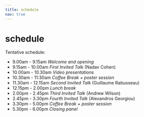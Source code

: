 ```yaml
---
title: schedule
nav: true
---
```


# schedule

Tentative schedule:

-  9.00am -  9.15am *Welcome and opening*
-  9.15am - 10.00am *First Invited Talk* (Nadav Cohen)
- 10.00am - 10.30am *Video presentations*
- 10.30am - 11:30am *Coffee Break + poster session* 
- 11.30am - 12.15am *Second Invited Talk*  (Guillaume Rabusseau)
- 12.15pm -  2.00pm *Lunch break*
-  2.00pm -  2.45pm *Third Invited Talk* (Andrew Wilson)
-  2.45pm -  3.30pm *Fourth Invited Talk* (Alexandros Georgiou)
-  3.30pm -  5.00pm *Coffee Break + poster session*
-  5.30pm -  6.00pm *Closing panel*